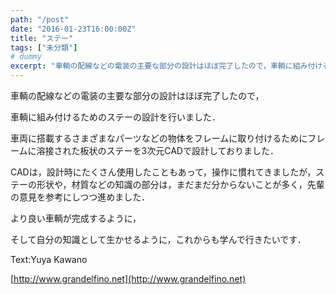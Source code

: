 ```yaml
---
path: "/post"
date: "2016-01-23T16:00:00Z"
title: "ステー"
tags: ["未分類"]
# dummy
excerpt: "車輌の配線などの電装の主要な部分の設計はほぼ完了したので，車輌に組み付けるためのステーの設計を行いました．車両に搭載するさまざまなパーツなどの物体をフレ..."
---
```




車輌の配線などの電装の主要な部分の設計はほぼ完了したので，

車輌に組み付けるためのステーの設計を行いました．

車両に搭載するさまざまなパーツなどの物体をフレームに取り付けるためにフレームに溶接された板状のステーを3次元CADで設計しておりました．

CADは，設計時にたくさん使用したこともあって，操作に慣れてきましたが，ステーの形状や，材質などの知識の部分は，まだまだ分からないことが多く，先輩の意見を参考にしつつ進めました．

より良い車輌が完成するように，

そして自分の知識として生かせるように，これからも学んで行きたいです．

Text:Yuya Kawano

[http://www.grandelfino.net](http://www.grandelfino.net)

